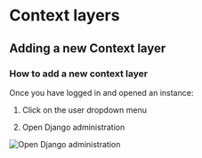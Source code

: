 # Context layers

## Adding a new Context layer

### How to add a new context layer

Once you have logged in and opened an instance:

1. Click on the user dropdown menu

2. Open Django administration

![Open Django administration](../../img/opening_administration.png)



